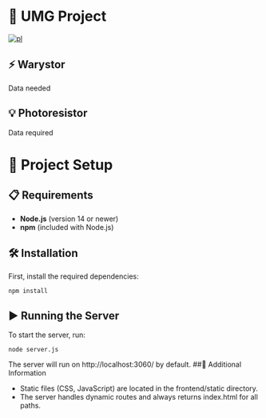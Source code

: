 # 🏫 UMG Project
[![pl](https://img.shields.io/badge/lang-pl-red.svg)](https://github.com/AiR-Gr2/UMG-Projekt/blob/bwol/README.md)
## ⚡ Warystor
Data needed

## 💡 Photoresistor 
Data required

# 🚀 Project Setup
## 📋 Requirements
- **Node.js** (version 14 or newer)
- **npm** (included with Node.js)

## 🛠 Installation
First, install the required dependencies:
```console
npm install
```
## ▶️ Running the Server
To start the server, run:
```console
node server.js
```
The server will run on http://localhost:3060/ by default.
##🔧 Additional Information
- Static files (CSS, JavaScript) are located in the frontend/static directory.
- The server handles dynamic routes and always returns index.html for all paths.
